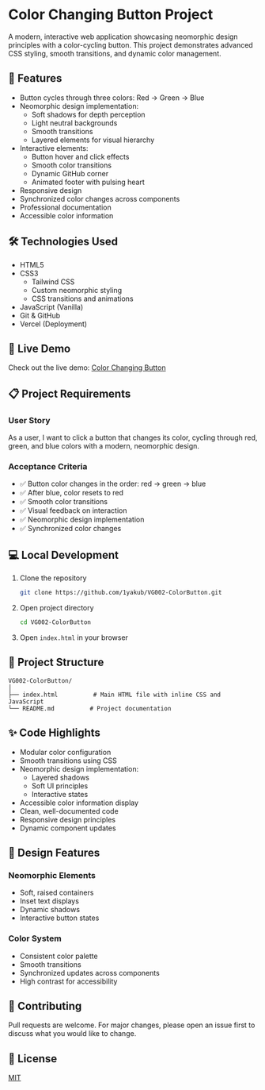 # Color Changing Button Project

A modern, interactive web application showcasing neomorphic design principles with a color-cycling button. This project demonstrates advanced CSS styling, smooth transitions, and dynamic color management.

## 🎯 Features

- Button cycles through three colors: Red → Green → Blue
- Neomorphic design implementation:
  - Soft shadows for depth perception
  - Light neutral backgrounds
  - Smooth transitions
  - Layered elements for visual hierarchy
- Interactive elements:
  - Button hover and click effects
  - Smooth color transitions
  - Dynamic GitHub corner
  - Animated footer with pulsing heart
- Responsive design
- Synchronized color changes across components
- Professional documentation
- Accessible color information

## 🛠️ Technologies Used

- HTML5
- CSS3
  - Tailwind CSS
  - Custom neomorphic styling
  - CSS transitions and animations
- JavaScript (Vanilla)
- Git & GitHub
- Vercel (Deployment)

## 🚀 Live Demo

Check out the live demo: [Color Changing Button](https://vg-002-color-button-yakubhossain.vercel.app)

## 📋 Project Requirements

### User Story

As a user, I want to click a button that changes its color, cycling through red, green, and blue colors with a modern, neomorphic design.

### Acceptance Criteria

- ✅ Button color changes in the order: red → green → blue
- ✅ After blue, color resets to red
- ✅ Smooth color transitions
- ✅ Visual feedback on interaction
- ✅ Neomorphic design implementation
- ✅ Synchronized color changes

## 💻 Local Development

1. Clone the repository

    ```bash
    git clone https://github.com/1yakub/VG002-ColorButton.git
    ```

2. Open project directory

    ```bash
    cd VG002-ColorButton
    ```

3. Open `index.html` in your browser

## 📝 Project Structure

```text
VG002-ColorButton/
│
├── index.html          # Main HTML file with inline CSS and JavaScript
└── README.md          # Project documentation
```

## ✨ Code Highlights

- Modular color configuration
- Smooth transitions using CSS
- Neomorphic design implementation:
  - Layered shadows
  - Soft UI principles
  - Interactive states
- Accessible color information display
- Clean, well-documented code
- Responsive design principles
- Dynamic component updates

## 🎨 Design Features

### Neomorphic Elements

- Soft, raised containers
- Inset text displays
- Dynamic shadows
- Interactive button states

### Color System

- Consistent color palette
- Smooth transitions
- Synchronized updates across components
- High contrast for accessibility

## 🤝 Contributing

Pull requests are welcome. For major changes, please open an issue first to discuss what you would like to change.

## 📜 License

[MIT](https://choosealicense.com/licenses/mit/)
